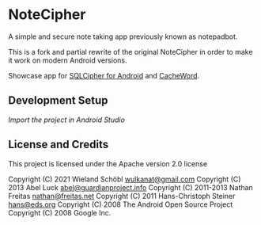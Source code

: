 # NoteCipher

A simple and secure note taking app previously known as notepadbot.

This is a fork and partial rewrite of the original NoteCipher in order to make it work on modern Android versions.

Showcase app for [SQLCipher for Android](http://sqlcipher.net/sqlcipher-for-android) and [CacheWord](https://github.com/guardianproject/cacheword).

## Development Setup

*Import the project in Android Studio*

## License and Credits 

This project is licensed under the Apache version 2.0 license

Copyright (C) 2021 Wieland Schöbl <wulkanat@gmail.com>
Copyright (C) 2013 Abel Luck <abel@guardianproject.info>
Copyright (C) 2011-2013 Nathan Freitas <nathan@freitas.net>
Copyright (C) 2011 Hans-Christoph Steiner <hans@eds.org>
Copyright (C) 2008 The Android Open Source Project
Copyright (C) 2008 Google Inc.

